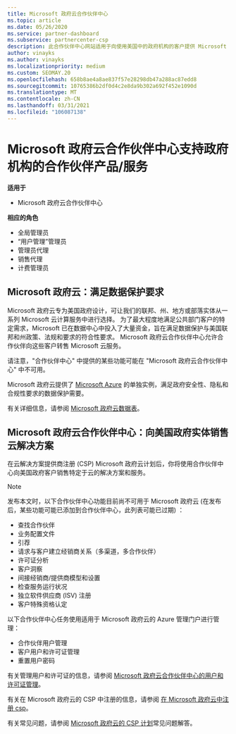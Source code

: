 ```yaml
---
title: Microsoft 政府云合作伙伴中心
ms.topic: article
ms.date: 05/26/2020
ms.service: partner-dashboard
ms.subservice: partnercenter-csp
description: 此合作伙伴中心网站适用于向使用美国中的政府机构的客户提供 Microsoft 云解决方案的 Microsoft 合作伙伴。
author: vinayks
ms.author: vinayks
ms.localizationpriority: medium
ms.custom: SEOMAY.20
ms.openlocfilehash: 658b8ae4a8ae837f57e28298db47a288ac87edd8
ms.sourcegitcommit: 10765386b2df0d4c2e8da9b302a692f452e1090d
ms.translationtype: MT
ms.contentlocale: zh-CN
ms.lasthandoff: 03/31/2021
ms.locfileid: "106087138"
---
```

# <a name="partner-center-for-microsoft-government-cloud-supports-partner-offers-to-government-agencies"></a>Microsoft 政府云合作伙伴中心支持政府机构的合作伙伴产品/服务

**适用于**

- Microsoft 政府云合作伙伴中心

**相应的角色**

- 全局管理员
- “用户管理”管理员
- 管理员代理
- 销售代理
- 计费管理员

## <a name="microsoft-government-cloud-meeting-data-protection-requirements"></a>Microsoft 政府云：满足数据保护要求

Microsoft 政府云专为美国政府设计，可让我们的联邦、州、地方或部落实体从一系列 Microsoft 云计算服务中进行选择。 为了最大程度地满足公共部门客户的特定需求，Microsoft 已在数据中心中投入了大量资金，旨在满足数据保护与美国联邦和州政策、法规和要求的符合性要求。 Microsoft 政府云合作伙伴中心允许合作伙伴向这些客户转售 Microsoft 云服务。

请注意，"合作伙伴中心" 中提供的某些功能可能在 "Microsoft 政府云合作伙伴中心" 中不可用。

Microsoft 政府云提供了 [Microsoft Azure](https://azure.microsoft.com/overview/clouds/government/) 的单独实例，满足政府安全性、隐私和合规性要求的数据保护需要。 

有关详细信息，请参阅 [Microsoft 政府云数据表](https://download.microsoft.com/download/C/9/C/C9CA3002-DFC4-4ADA-841F-DF42AEC042FB/Microsoft_Azure_Government_Datasheet_EN_US.PDF)。

## <a name="partner-center-for-microsoft-government-cloud-selling-cloud-solutions-to-us-government-entities"></a>Microsoft 政府云合作伙伴中心：向美国政府实体销售云解决方案

在云解决方案提供商注册 (CSP) Microsoft 政府云计划后，你将使用合作伙伴中心向美国政府客户销售特定于云的解决方案和服务。 

> [!NOTE]  
> 发布本文时，以下合作伙伴中心功能目前尚不可用于 Microsoft 政府云 (在发布后，某些功能可能已添加到合作伙伴中心，此列表可能已过期) ：

- 查找合作伙伴
- 业务配置文件
- 引荐
- 请求与客户建立经销商关系（多渠道，多合作伙伴）
- 许可证分析
- 客户洞察
- 间接经销商/提供商模型和设置
- 检查服务运行状况
- 独立软件供应商 (ISV) 注册
- 客户特殊资格认定

以下合作伙伴中心任务使用适用于 Microsoft 政府云的 Azure 管理门户进行管理： 

- 合作伙伴用户管理
- 客户用户和许可证管理
- 重置用户密码

有关管理用户和许可证的信息，请参阅 [Microsoft 政府云合作伙伴中心的用户和许可证管理](user-management-in-partner-center-for-microsoft-us-govt-cloud.md)。

有关在 Microsoft 政府云的 CSP 中注册的信息，请参阅 [在 Microsoft 政府云中注册 csp](enroll-in-csp-for-microsoft-us-govt-cloud.md)。

有关常见问题，请参阅 [Microsoft 政府云的 CSP 计划](faq-for-us-govt-cloud.md)常见问题解答。
